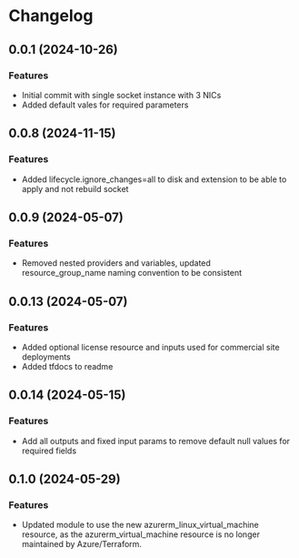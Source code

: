 # Changelog

## 0.0.1 (2024-10-26)

### Features
- Initial commit with single socket instance with 3 NICs
- Added default vales for required parameters

## 0.0.8 (2024-11-15)

### Features
- Added lifecycle.ignore_changes=all to disk and extension to be able to apply and not rebuild socket

## 0.0.9 (2024-05-07)

### Features
- Removed nested providers and variables, updated resource_group_name naming convention to be consistent 

## 0.0.13 (2024-05-07)

### Features
- Added optional license resource and inputs used for commercial site deployments
- Added tfdocs to readme

## 0.0.14 (2024-05-15)

### Features
- Add all outputs and fixed input params to remove default null values for required fields

## 0.1.0 (2024-05-29)

### Features
- Updated module to use the new azurerm_linux_virtual_machine resource, as the azurerm_virtual_machine resource is no longer maintained by Azure/Terraform. 

